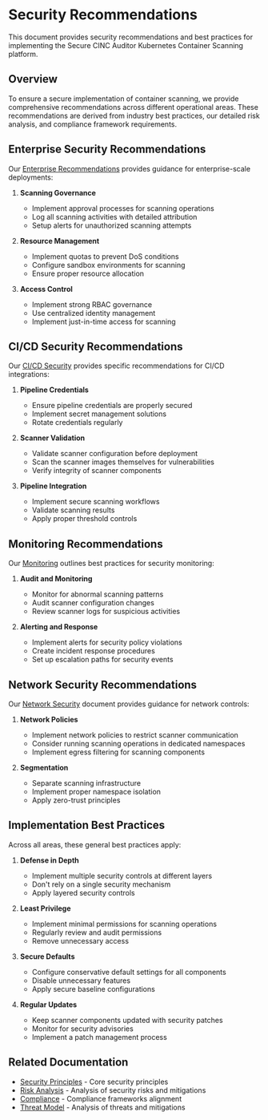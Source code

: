 # Security Recommendations

This document provides security recommendations and best practices for implementing the Secure CINC Auditor Kubernetes Container Scanning platform.

## Overview

To ensure a secure implementation of container scanning, we provide comprehensive recommendations across different operational areas. These recommendations are derived from industry best practices, our detailed risk analysis, and compliance framework requirements.

## Enterprise Security Recommendations

Our [Enterprise Recommendations](../../developer-guide/deployment/scenarios/enterprise.md) provides guidance for enterprise-scale deployments:

1. **Scanning Governance**
   - Implement approval processes for scanning operations
   - Log all scanning activities with detailed attribution
   - Setup alerts for unauthorized scanning attempts

2. **Resource Management**
   - Implement quotas to prevent DoS conditions
   - Configure sandbox environments for scanning
   - Ensure proper resource allocation

3. **Access Control**
   - Implement strong RBAC governance
   - Use centralized identity management
   - Implement just-in-time access for scanning

## CI/CD Security Recommendations

Our [CI/CD Security](../../developer-guide/deployment/scenarios/cicd.md) provides specific recommendations for CI/CD integrations:

1. **Pipeline Credentials**
   - Ensure pipeline credentials are properly secured
   - Implement secret management solutions
   - Rotate credentials regularly

2. **Scanner Validation**
   - Validate scanner configuration before deployment
   - Scan the scanner images themselves for vulnerabilities
   - Verify integrity of scanner components

3. **Pipeline Integration**
   - Implement secure scanning workflows
   - Validate scanning results
   - Apply proper threshold controls

## Monitoring Recommendations

Our [Monitoring](../../developer-guide/deployment/advanced-topics/monitoring.md) outlines best practices for security monitoring:

1. **Audit and Monitoring**
   - Monitor for abnormal scanning patterns
   - Audit scanner configuration changes
   - Review scanner logs for suspicious activities

2. **Alerting and Response**
   - Implement alerts for security policy violations
   - Create incident response procedures
   - Set up escalation paths for security events

## Network Security Recommendations

Our [Network Security](network.md) document provides guidance for network controls:

1. **Network Policies**
   - Implement network policies to restrict scanner communication
   - Consider running scanning operations in dedicated namespaces
   - Implement egress filtering for scanning components

2. **Segmentation**
   - Separate scanning infrastructure
   - Implement proper namespace isolation
   - Apply zero-trust principles

## Implementation Best Practices

Across all areas, these general best practices apply:

1. **Defense in Depth**
   - Implement multiple security controls at different layers
   - Don't rely on a single security mechanism
   - Apply layered security controls

2. **Least Privilege**
   - Implement minimal permissions for scanning operations
   - Regularly review and audit permissions
   - Remove unnecessary access

3. **Secure Defaults**
   - Configure conservative default settings for all components
   - Disable unnecessary features
   - Apply secure baseline configurations

4. **Regular Updates**
   - Keep scanner components updated with security patches
   - Monitor for security advisories
   - Implement a patch management process

## Related Documentation

- [Security Principles](../principles/index.md) - Core security principles
- [Risk Analysis](../risk/index.md) - Analysis of security risks and mitigations
- [Compliance](../compliance/index.md) - Compliance frameworks alignment
- [Threat Model](../threat-model/index.md) - Analysis of threats and mitigations
